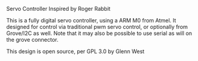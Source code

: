 Servo Controller
Inspired by Roger Rabbit

This is a fully digital servo controller, using a ARM M0 from Atmel.
It designed for control via traditional pwm servo control, or optionally
from Grove/I2C as well. Note that it may also be possible to use serial
as will on the grove connector. 

This design is open source, per GPL 3.0 by Glenn West


